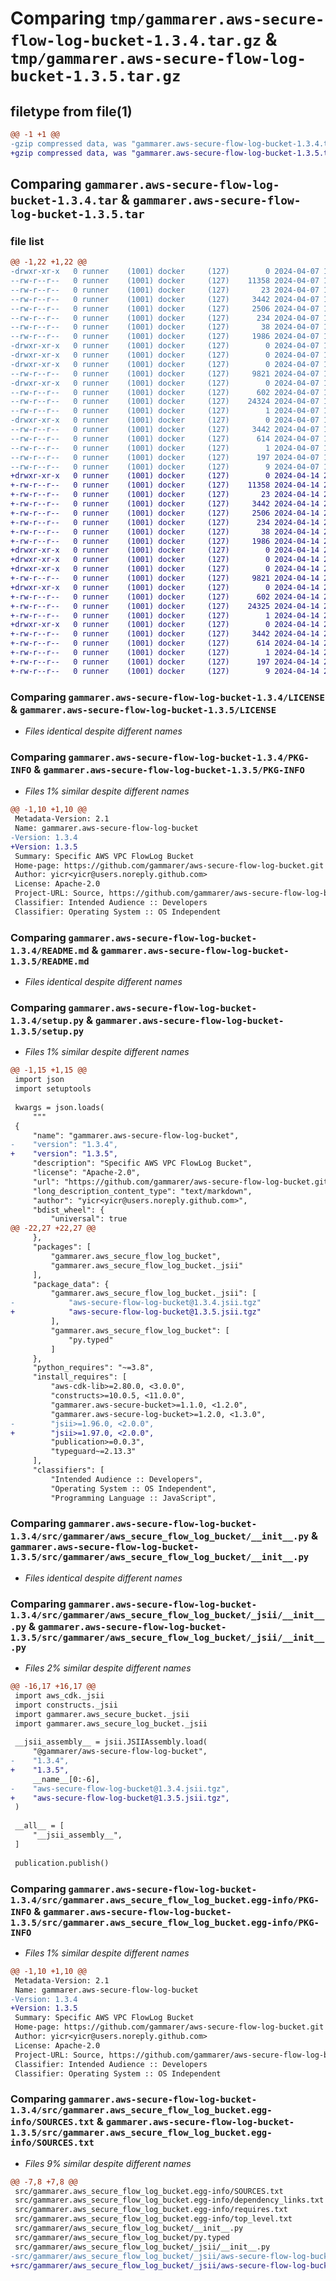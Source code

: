 # Comparing `tmp/gammarer.aws-secure-flow-log-bucket-1.3.4.tar.gz` & `tmp/gammarer.aws-secure-flow-log-bucket-1.3.5.tar.gz`

## filetype from file(1)

```diff
@@ -1 +1 @@
-gzip compressed data, was "gammarer.aws-secure-flow-log-bucket-1.3.4.tar", last modified: Sun Apr  7 19:19:25 2024, max compression
+gzip compressed data, was "gammarer.aws-secure-flow-log-bucket-1.3.5.tar", last modified: Sun Apr 14 23:05:42 2024, max compression
```

## Comparing `gammarer.aws-secure-flow-log-bucket-1.3.4.tar` & `gammarer.aws-secure-flow-log-bucket-1.3.5.tar`

### file list

```diff
@@ -1,22 +1,22 @@
-drwxr-xr-x   0 runner    (1001) docker     (127)        0 2024-04-07 19:19:25.157124 gammarer.aws-secure-flow-log-bucket-1.3.4/
--rw-r--r--   0 runner    (1001) docker     (127)    11358 2024-04-07 19:19:14.000000 gammarer.aws-secure-flow-log-bucket-1.3.4/LICENSE
--rw-r--r--   0 runner    (1001) docker     (127)       23 2024-04-07 19:19:14.000000 gammarer.aws-secure-flow-log-bucket-1.3.4/MANIFEST.in
--rw-r--r--   0 runner    (1001) docker     (127)     3442 2024-04-07 19:19:25.157124 gammarer.aws-secure-flow-log-bucket-1.3.4/PKG-INFO
--rw-r--r--   0 runner    (1001) docker     (127)     2506 2024-04-07 19:19:14.000000 gammarer.aws-secure-flow-log-bucket-1.3.4/README.md
--rw-r--r--   0 runner    (1001) docker     (127)      234 2024-04-07 19:19:14.000000 gammarer.aws-secure-flow-log-bucket-1.3.4/pyproject.toml
--rw-r--r--   0 runner    (1001) docker     (127)       38 2024-04-07 19:19:25.157124 gammarer.aws-secure-flow-log-bucket-1.3.4/setup.cfg
--rw-r--r--   0 runner    (1001) docker     (127)     1986 2024-04-07 19:19:14.000000 gammarer.aws-secure-flow-log-bucket-1.3.4/setup.py
-drwxr-xr-x   0 runner    (1001) docker     (127)        0 2024-04-07 19:19:25.153124 gammarer.aws-secure-flow-log-bucket-1.3.4/src/
-drwxr-xr-x   0 runner    (1001) docker     (127)        0 2024-04-07 19:19:25.153124 gammarer.aws-secure-flow-log-bucket-1.3.4/src/gammarer/
-drwxr-xr-x   0 runner    (1001) docker     (127)        0 2024-04-07 19:19:25.153124 gammarer.aws-secure-flow-log-bucket-1.3.4/src/gammarer/aws_secure_flow_log_bucket/
--rw-r--r--   0 runner    (1001) docker     (127)     9821 2024-04-07 19:19:14.000000 gammarer.aws-secure-flow-log-bucket-1.3.4/src/gammarer/aws_secure_flow_log_bucket/__init__.py
-drwxr-xr-x   0 runner    (1001) docker     (127)        0 2024-04-07 19:19:25.157124 gammarer.aws-secure-flow-log-bucket-1.3.4/src/gammarer/aws_secure_flow_log_bucket/_jsii/
--rw-r--r--   0 runner    (1001) docker     (127)      602 2024-04-07 19:19:14.000000 gammarer.aws-secure-flow-log-bucket-1.3.4/src/gammarer/aws_secure_flow_log_bucket/_jsii/__init__.py
--rw-r--r--   0 runner    (1001) docker     (127)    24324 2024-04-07 19:19:14.000000 gammarer.aws-secure-flow-log-bucket-1.3.4/src/gammarer/aws_secure_flow_log_bucket/_jsii/aws-secure-flow-log-bucket@1.3.4.jsii.tgz
--rw-r--r--   0 runner    (1001) docker     (127)        1 2024-04-07 19:19:14.000000 gammarer.aws-secure-flow-log-bucket-1.3.4/src/gammarer/aws_secure_flow_log_bucket/py.typed
-drwxr-xr-x   0 runner    (1001) docker     (127)        0 2024-04-07 19:19:25.153124 gammarer.aws-secure-flow-log-bucket-1.3.4/src/gammarer.aws_secure_flow_log_bucket.egg-info/
--rw-r--r--   0 runner    (1001) docker     (127)     3442 2024-04-07 19:19:25.000000 gammarer.aws-secure-flow-log-bucket-1.3.4/src/gammarer.aws_secure_flow_log_bucket.egg-info/PKG-INFO
--rw-r--r--   0 runner    (1001) docker     (127)      614 2024-04-07 19:19:25.000000 gammarer.aws-secure-flow-log-bucket-1.3.4/src/gammarer.aws_secure_flow_log_bucket.egg-info/SOURCES.txt
--rw-r--r--   0 runner    (1001) docker     (127)        1 2024-04-07 19:19:25.000000 gammarer.aws-secure-flow-log-bucket-1.3.4/src/gammarer.aws_secure_flow_log_bucket.egg-info/dependency_links.txt
--rw-r--r--   0 runner    (1001) docker     (127)      197 2024-04-07 19:19:25.000000 gammarer.aws-secure-flow-log-bucket-1.3.4/src/gammarer.aws_secure_flow_log_bucket.egg-info/requires.txt
--rw-r--r--   0 runner    (1001) docker     (127)        9 2024-04-07 19:19:25.000000 gammarer.aws-secure-flow-log-bucket-1.3.4/src/gammarer.aws_secure_flow_log_bucket.egg-info/top_level.txt
+drwxr-xr-x   0 runner    (1001) docker     (127)        0 2024-04-14 23:05:42.900792 gammarer.aws-secure-flow-log-bucket-1.3.5/
+-rw-r--r--   0 runner    (1001) docker     (127)    11358 2024-04-14 23:05:32.000000 gammarer.aws-secure-flow-log-bucket-1.3.5/LICENSE
+-rw-r--r--   0 runner    (1001) docker     (127)       23 2024-04-14 23:05:32.000000 gammarer.aws-secure-flow-log-bucket-1.3.5/MANIFEST.in
+-rw-r--r--   0 runner    (1001) docker     (127)     3442 2024-04-14 23:05:42.900792 gammarer.aws-secure-flow-log-bucket-1.3.5/PKG-INFO
+-rw-r--r--   0 runner    (1001) docker     (127)     2506 2024-04-14 23:05:32.000000 gammarer.aws-secure-flow-log-bucket-1.3.5/README.md
+-rw-r--r--   0 runner    (1001) docker     (127)      234 2024-04-14 23:05:32.000000 gammarer.aws-secure-flow-log-bucket-1.3.5/pyproject.toml
+-rw-r--r--   0 runner    (1001) docker     (127)       38 2024-04-14 23:05:42.900792 gammarer.aws-secure-flow-log-bucket-1.3.5/setup.cfg
+-rw-r--r--   0 runner    (1001) docker     (127)     1986 2024-04-14 23:05:32.000000 gammarer.aws-secure-flow-log-bucket-1.3.5/setup.py
+drwxr-xr-x   0 runner    (1001) docker     (127)        0 2024-04-14 23:05:42.896793 gammarer.aws-secure-flow-log-bucket-1.3.5/src/
+drwxr-xr-x   0 runner    (1001) docker     (127)        0 2024-04-14 23:05:42.896793 gammarer.aws-secure-flow-log-bucket-1.3.5/src/gammarer/
+drwxr-xr-x   0 runner    (1001) docker     (127)        0 2024-04-14 23:05:42.896793 gammarer.aws-secure-flow-log-bucket-1.3.5/src/gammarer/aws_secure_flow_log_bucket/
+-rw-r--r--   0 runner    (1001) docker     (127)     9821 2024-04-14 23:05:32.000000 gammarer.aws-secure-flow-log-bucket-1.3.5/src/gammarer/aws_secure_flow_log_bucket/__init__.py
+drwxr-xr-x   0 runner    (1001) docker     (127)        0 2024-04-14 23:05:42.896793 gammarer.aws-secure-flow-log-bucket-1.3.5/src/gammarer/aws_secure_flow_log_bucket/_jsii/
+-rw-r--r--   0 runner    (1001) docker     (127)      602 2024-04-14 23:05:32.000000 gammarer.aws-secure-flow-log-bucket-1.3.5/src/gammarer/aws_secure_flow_log_bucket/_jsii/__init__.py
+-rw-r--r--   0 runner    (1001) docker     (127)    24325 2024-04-14 23:05:32.000000 gammarer.aws-secure-flow-log-bucket-1.3.5/src/gammarer/aws_secure_flow_log_bucket/_jsii/aws-secure-flow-log-bucket@1.3.5.jsii.tgz
+-rw-r--r--   0 runner    (1001) docker     (127)        1 2024-04-14 23:05:32.000000 gammarer.aws-secure-flow-log-bucket-1.3.5/src/gammarer/aws_secure_flow_log_bucket/py.typed
+drwxr-xr-x   0 runner    (1001) docker     (127)        0 2024-04-14 23:05:42.896793 gammarer.aws-secure-flow-log-bucket-1.3.5/src/gammarer.aws_secure_flow_log_bucket.egg-info/
+-rw-r--r--   0 runner    (1001) docker     (127)     3442 2024-04-14 23:05:42.000000 gammarer.aws-secure-flow-log-bucket-1.3.5/src/gammarer.aws_secure_flow_log_bucket.egg-info/PKG-INFO
+-rw-r--r--   0 runner    (1001) docker     (127)      614 2024-04-14 23:05:42.000000 gammarer.aws-secure-flow-log-bucket-1.3.5/src/gammarer.aws_secure_flow_log_bucket.egg-info/SOURCES.txt
+-rw-r--r--   0 runner    (1001) docker     (127)        1 2024-04-14 23:05:42.000000 gammarer.aws-secure-flow-log-bucket-1.3.5/src/gammarer.aws_secure_flow_log_bucket.egg-info/dependency_links.txt
+-rw-r--r--   0 runner    (1001) docker     (127)      197 2024-04-14 23:05:42.000000 gammarer.aws-secure-flow-log-bucket-1.3.5/src/gammarer.aws_secure_flow_log_bucket.egg-info/requires.txt
+-rw-r--r--   0 runner    (1001) docker     (127)        9 2024-04-14 23:05:42.000000 gammarer.aws-secure-flow-log-bucket-1.3.5/src/gammarer.aws_secure_flow_log_bucket.egg-info/top_level.txt
```

### Comparing `gammarer.aws-secure-flow-log-bucket-1.3.4/LICENSE` & `gammarer.aws-secure-flow-log-bucket-1.3.5/LICENSE`

 * *Files identical despite different names*

### Comparing `gammarer.aws-secure-flow-log-bucket-1.3.4/PKG-INFO` & `gammarer.aws-secure-flow-log-bucket-1.3.5/PKG-INFO`

 * *Files 1% similar despite different names*

```diff
@@ -1,10 +1,10 @@
 Metadata-Version: 2.1
 Name: gammarer.aws-secure-flow-log-bucket
-Version: 1.3.4
+Version: 1.3.5
 Summary: Specific AWS VPC FlowLog Bucket
 Home-page: https://github.com/gammarer/aws-secure-flow-log-bucket.git
 Author: yicr<yicr@users.noreply.github.com>
 License: Apache-2.0
 Project-URL: Source, https://github.com/gammarer/aws-secure-flow-log-bucket.git
 Classifier: Intended Audience :: Developers
 Classifier: Operating System :: OS Independent
```

### Comparing `gammarer.aws-secure-flow-log-bucket-1.3.4/README.md` & `gammarer.aws-secure-flow-log-bucket-1.3.5/README.md`

 * *Files identical despite different names*

### Comparing `gammarer.aws-secure-flow-log-bucket-1.3.4/setup.py` & `gammarer.aws-secure-flow-log-bucket-1.3.5/setup.py`

 * *Files 1% similar despite different names*

```diff
@@ -1,15 +1,15 @@
 import json
 import setuptools
 
 kwargs = json.loads(
     """
 {
     "name": "gammarer.aws-secure-flow-log-bucket",
-    "version": "1.3.4",
+    "version": "1.3.5",
     "description": "Specific AWS VPC FlowLog Bucket",
     "license": "Apache-2.0",
     "url": "https://github.com/gammarer/aws-secure-flow-log-bucket.git",
     "long_description_content_type": "text/markdown",
     "author": "yicr<yicr@users.noreply.github.com>",
     "bdist_wheel": {
         "universal": true
@@ -22,27 +22,27 @@
     },
     "packages": [
         "gammarer.aws_secure_flow_log_bucket",
         "gammarer.aws_secure_flow_log_bucket._jsii"
     ],
     "package_data": {
         "gammarer.aws_secure_flow_log_bucket._jsii": [
-            "aws-secure-flow-log-bucket@1.3.4.jsii.tgz"
+            "aws-secure-flow-log-bucket@1.3.5.jsii.tgz"
         ],
         "gammarer.aws_secure_flow_log_bucket": [
             "py.typed"
         ]
     },
     "python_requires": "~=3.8",
     "install_requires": [
         "aws-cdk-lib>=2.80.0, <3.0.0",
         "constructs>=10.0.5, <11.0.0",
         "gammarer.aws-secure-bucket>=1.1.0, <1.2.0",
         "gammarer.aws-secure-log-bucket>=1.2.0, <1.3.0",
-        "jsii>=1.96.0, <2.0.0",
+        "jsii>=1.97.0, <2.0.0",
         "publication>=0.0.3",
         "typeguard~=2.13.3"
     ],
     "classifiers": [
         "Intended Audience :: Developers",
         "Operating System :: OS Independent",
         "Programming Language :: JavaScript",
```

### Comparing `gammarer.aws-secure-flow-log-bucket-1.3.4/src/gammarer/aws_secure_flow_log_bucket/__init__.py` & `gammarer.aws-secure-flow-log-bucket-1.3.5/src/gammarer/aws_secure_flow_log_bucket/__init__.py`

 * *Files identical despite different names*

### Comparing `gammarer.aws-secure-flow-log-bucket-1.3.4/src/gammarer/aws_secure_flow_log_bucket/_jsii/__init__.py` & `gammarer.aws-secure-flow-log-bucket-1.3.5/src/gammarer/aws_secure_flow_log_bucket/_jsii/__init__.py`

 * *Files 2% similar despite different names*

```diff
@@ -16,17 +16,17 @@
 import aws_cdk._jsii
 import constructs._jsii
 import gammarer.aws_secure_bucket._jsii
 import gammarer.aws_secure_log_bucket._jsii
 
 __jsii_assembly__ = jsii.JSIIAssembly.load(
     "@gammarer/aws-secure-flow-log-bucket",
-    "1.3.4",
+    "1.3.5",
     __name__[0:-6],
-    "aws-secure-flow-log-bucket@1.3.4.jsii.tgz",
+    "aws-secure-flow-log-bucket@1.3.5.jsii.tgz",
 )
 
 __all__ = [
     "__jsii_assembly__",
 ]
 
 publication.publish()
```

### Comparing `gammarer.aws-secure-flow-log-bucket-1.3.4/src/gammarer.aws_secure_flow_log_bucket.egg-info/PKG-INFO` & `gammarer.aws-secure-flow-log-bucket-1.3.5/src/gammarer.aws_secure_flow_log_bucket.egg-info/PKG-INFO`

 * *Files 1% similar despite different names*

```diff
@@ -1,10 +1,10 @@
 Metadata-Version: 2.1
 Name: gammarer.aws-secure-flow-log-bucket
-Version: 1.3.4
+Version: 1.3.5
 Summary: Specific AWS VPC FlowLog Bucket
 Home-page: https://github.com/gammarer/aws-secure-flow-log-bucket.git
 Author: yicr<yicr@users.noreply.github.com>
 License: Apache-2.0
 Project-URL: Source, https://github.com/gammarer/aws-secure-flow-log-bucket.git
 Classifier: Intended Audience :: Developers
 Classifier: Operating System :: OS Independent
```

### Comparing `gammarer.aws-secure-flow-log-bucket-1.3.4/src/gammarer.aws_secure_flow_log_bucket.egg-info/SOURCES.txt` & `gammarer.aws-secure-flow-log-bucket-1.3.5/src/gammarer.aws_secure_flow_log_bucket.egg-info/SOURCES.txt`

 * *Files 9% similar despite different names*

```diff
@@ -7,8 +7,8 @@
 src/gammarer.aws_secure_flow_log_bucket.egg-info/SOURCES.txt
 src/gammarer.aws_secure_flow_log_bucket.egg-info/dependency_links.txt
 src/gammarer.aws_secure_flow_log_bucket.egg-info/requires.txt
 src/gammarer.aws_secure_flow_log_bucket.egg-info/top_level.txt
 src/gammarer/aws_secure_flow_log_bucket/__init__.py
 src/gammarer/aws_secure_flow_log_bucket/py.typed
 src/gammarer/aws_secure_flow_log_bucket/_jsii/__init__.py
-src/gammarer/aws_secure_flow_log_bucket/_jsii/aws-secure-flow-log-bucket@1.3.4.jsii.tgz
+src/gammarer/aws_secure_flow_log_bucket/_jsii/aws-secure-flow-log-bucket@1.3.5.jsii.tgz
```

